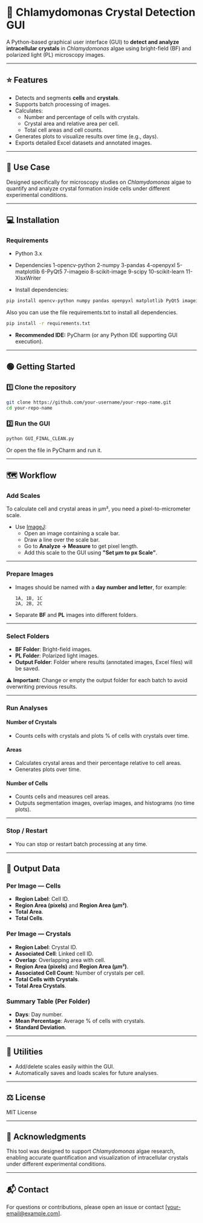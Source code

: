 # 📄 Chlamydomonas Crystal Detection GUI

A Python-based graphical user interface (GUI) to **detect and analyze intracellular crystals** in *Chlamydomonas* algae using bright-field (BF) and polarized light (PL) microscopy images.

---

## ⭐ Features

- Detects and segments **cells** and **crystals**.
- Supports batch processing of images.
- Calculates:
  - Number and percentage of cells with crystals.
  - Crystal area and relative area per cell.
  - Total cell areas and cell counts.
- Generates plots to visualize results over time (e.g., days).
- Exports detailed Excel datasets and annotated images.

---

## 🧬 Use Case

Designed specifically for microscopy studies on *Chlamydomonas* algae to quantify and analyze crystal formation inside cells under different experimental conditions.

---

## 💻 Installation

### Requirements

- Python 3.x
- Dependencies
  1-opencv-python
  2-numpy
  3-pandas
  4-openpyxl
  5-matplotlib
  6-PyQt5
  7-imageio
  8-scikit-image
  9-scipy
  10-scikit-learn
  11-XlsxWriter

- Install dependencies:

```bash 
pip install opencv-python numpy pandas openpyxl matplotlib PyQt5 imageio scikit-image scipy scikit-learn XlsxWriter
```
Also you can use the file requirements.txt to install all dependencies.
```bash 
pip install -r requirements.txt
```

- **Recommended IDE:** PyCharm (or any Python IDE supporting GUI execution).

---

## 🟢 Getting Started

### 1️⃣ Clone the repository

```bash
git clone https://github.com/your-username/your-repo-name.git
cd your-repo-name
```

### 2️⃣ Run the GUI

```bash
python GUI_FINAL_CLEAN.py
```

Or open the file in PyCharm and run it.

---

## 🗺️ Workflow

### Add Scales

To calculate cell and crystal areas in µm², you need a pixel-to-micrometer scale.

- Use [ImageJ](https://imagej.net/ij/):
  - Open an image containing a scale bar.
  - Draw a line over the scale bar.
  - Go to **Analyze → Measure** to get pixel length.
  - Add this scale to the GUI using **"Set µm to px Scale"**.

---

### Prepare Images

- Images should be named with a **day number and letter**, for example:
  ```
  1A, 1B, 1C
  2A, 2B, 2C
  ```
- Separate **BF** and **PL** images into different folders.

---

### Select Folders

- **BF Folder**: Bright-field images.
- **PL Folder**: Polarized light images.
- **Output Folder**: Folder where results (annotated images, Excel files) will be saved.

⚠️ **Important:** Change or empty the output folder for each batch to avoid overwriting previous results.

---

### Run Analyses

#### Number of Crystals

- Counts cells with crystals and plots % of cells with crystals over time.

#### Areas

- Calculates crystal areas and their percentage relative to cell areas.
- Generates plots over time.

#### Number of Cells

- Counts cells and measures cell areas.
- Outputs segmentation images, overlap images, and histograms (no time plots).

---

### Stop / Restart

- You can stop or restart batch processing at any time.

---

## 📄 Output Data

### Per Image — Cells

- **Region Label**: Cell ID.
- **Region Area (pixels)** and **Region Area (µm²)**.
- **Total Area**.
- **Total Cells**.

### Per Image — Crystals

- **Region Label**: Crystal ID.
- **Associated Cell**: Linked cell ID.
- **Overlap**: Overlapping area with cell.
- **Region Area (pixels)** and **Region Area (µm²)**.
- **Associated Cell Count**: Number of crystals per cell.
- **Total Cells with Crystals**.
- **Total Area Crystals**.

### Summary Table (Per Folder)

- **Days**: Day number.
- **Mean Percentage**: Average % of cells with crystals.
- **Standard Deviation**.

---

## 🧹 Utilities

- Add/delete scales easily within the GUI.
- Automatically saves and loads scales for future analyses.

---

## ⚖️ License

MIT License

---

## 🙌 Acknowledgments

This tool was designed to support *Chlamydomonas* algae research, enabling accurate quantification and visualization of intracellular crystals under different experimental conditions.

---

## 📬 Contact

For questions or contributions, please open an issue or contact [[your-email@example.com](mailto\:nahuelutn88@gmail.com)].

